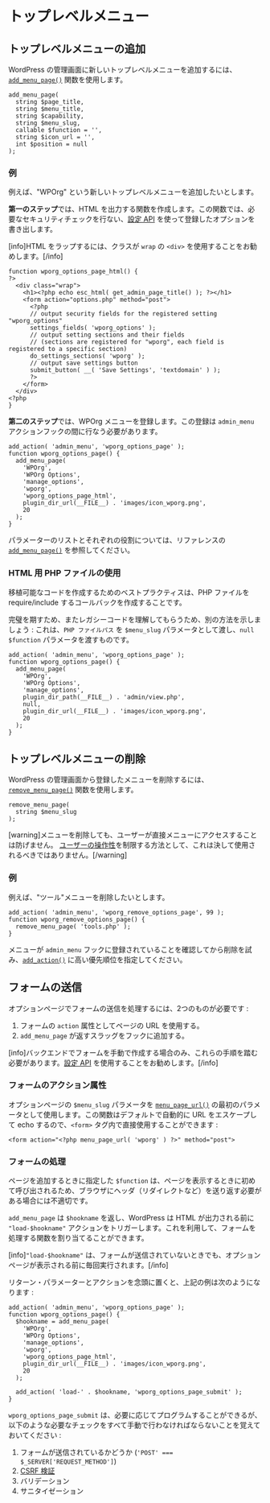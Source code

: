 <!-- 
# Top-Level Menus
 -->
# トップレベルメニュー

<!-- 
## Add a Top-Level Menu
 -->
## トップレベルメニューの追加

<!-- 
To add a new Top-level menu to WordPress Administration, use the [`add_menu_page()`](https://developer.wordpress.org/reference/functions/add_menu_page/) function.
 -->
WordPress の管理画面に新しいトップレベルメニューを追加するには、 [`add_menu_page()`](https://developer.wordpress.org/reference/functions/add_menu_page/) 関数を使用します。

```
add_menu_page(
  string $page_title,
  string $menu_title,
  string $capability,
  string $menu_slug,
  callable $function = '',
  string $icon_url = '',
  int $position = null
);
```
<!-- 
### Example
 -->
### 例

<!-- 
Lets say we want to add a new Top-level menu called "WPOrg".
 -->
例えば、"WPOrg" という新しいトップレベルメニューを追加したいとします。

<!-- 
**The first step** will be creating a function which will output the HTML. In this function we will perform the necessary security checks and render the options we've registered using the [Settings API](https://developer.wordpress.org/plugins/settings/).
 -->
**第一のステップ**では、HTML を出力する関数を作成します。この関数では、必要なセキュリティチェックを行ない、[設定 API](https://developer.wordpress.org/plugins/settings/) を使って登録したオプションを書き出します。

<!-- 
[info]We recommend wrapping your HTML using a `<div>` with a class of `wrap`.[/info]
 -->
[info]HTML をラップするには、クラスが `wrap` の `<div>` を使用することをお勧めします。[/info]

```
function wporg_options_page_html() {
?>
  <div class="wrap">
    <h1><?php echo esc_html( get_admin_page_title() ); ?></h1>
    <form action="options.php" method="post">
      <?php
      // output security fields for the registered setting "wporg_options"
      settings_fields( 'wporg_options' );
      // output setting sections and their fields
      // (sections are registered for "wporg", each field is registered to a specific section)
      do_settings_sections( 'wporg' );
      // output save settings button
      submit_button( __( 'Save Settings', 'textdomain' ) );
      ?>
    </form>
  </div>
<?php
}
```

<!-- 
**The second step** will be registering our WPOrg menu. The registration needs to occur during the `admin_menu` action hook.
 -->
**第二のステップ**では、WPOrg メニューを登録します。この登録は `admin_menu` アクションフックの間に行なう必要があります。

```
add_action( 'admin_menu', 'wporg_options_page' );
function wporg_options_page() {
  add_menu_page(
    'WPOrg',
    'WPOrg Options',
    'manage_options',
    'wporg',
    'wporg_options_page_html',
    plugin_dir_url(__FILE__) . 'images/icon_wporg.png',
    20
  );
}
```

<!-- 
For a list of parameters and what each do please see the [`add_menu_page()`](https://developer.wordpress.org/reference/functions/add_menu_page/) in the reference.
 -->
パラメーターのリストとそれぞれの役割については、リファレンスの [`add_menu_page()`](https://developer.wordpress.org/reference/functions/add_menu_page/) を参照してください。

<!-- 
### Using a PHP File for HTML
 -->
### HTML 用 PHP ファイルの使用

<!-- 
The best practice for portable code would be to create a Callback that requires/includes your PHP file.
 -->
移植可能なコードを作成するためのベストプラクティスは、PHP ファイルを require/include するコールバックを作成することです。

<!-- 
For the sake of completeness and helping you understand legacy code, we will show another way: passing a `PHP file path` as the `$menu_slug` parameter with an `null` `$function` parameter.
 -->
完璧を期すため、またレガシーコードを理解してもらうため、別の方法を示しましょう : これは、`PHP ファイルパス` を `$menu_slug` パラメータとして渡し、`null` `$function` パラメータを渡すものです。

```
add_action( 'admin_menu', 'wporg_options_page' );
function wporg_options_page() {
  add_menu_page(
    'WPOrg',
    'WPOrg Options',
    'manage_options',
    plugin_dir_path(__FILE__) . 'admin/view.php',
    null,
    plugin_dir_url(__FILE__) . 'images/icon_wporg.png',
    20
  );
}
```

<!-- 
## Remove a Top-Level Menu
 -->
## トップレベルメニューの削除

<!-- 
To remove a registered menu from WordPress Administration, use the [`remove_menu_page()`](https://developer.wordpress.org/reference/functions/remove_menu_page/) function.
 -->
WordPress の管理画面から登録したメニューを削除するには、[`remove_menu_page()`](https://developer.wordpress.org/reference/functions/remove_menu_page/) 関数を使用します。

```
remove_menu_page(
  string $menu_slug
);
```

<!-- 
[warning]Removing menus won't prevent users accessing them directly.
This should never be used as a way to restrict [user capabilities](https://developer.wordpress.org/plugins/users/roles-and-capabilities/).[/warning]
 -->
[warning]メニューを削除しても、ユーザーが直接メニューにアクセスすることは防げません。
[ユーザーの操作性](https://developer.wordpress.org/plugins/users/roles-and-capabilities/)を制限する方法として、これは決して使用されるべきではありません。[/warning]

<!-- 
### Example
 -->
### 例

<!-- 
Lets say we want to remove the "Tools" menu from.
 -->
例えば、"ツール"メニューを削除したいとします。

```
add_action( 'admin_menu', 'wporg_remove_options_page', 99 );
function wporg_remove_options_page() {
  remove_menu_page( 'tools.php' );
}
```

<!-- 
Make sure that the menu have been registered with the `admin_menu` hook before attempting to remove, specify a higher priority number for [`add_action()`](https://developer.wordpress.org/reference/functions/add_action/).
 -->
メニューが `admin_menu` フックに登録されていることを確認してから削除を試み、[`add_action()`](https://developer.wordpress.org/reference/functions/add_action/) に高い優先順位を指定してください。

<!-- 
## Submitting forms
 -->
## フォームの送信

<!-- 
To process the submissions of forms on options pages, you will need two things:
 -->
オプションページでフォームの送信を処理するには、2つのものが必要です :

<!-- 
1. Use the URL of the page as the `action` attribute of the form.
2. Add a hook with the slug, returned by `add_menu_page`.
 -->
1. フォームの `action` 属性としてページの URL を使用する。
2. `add_menu_page` が返すスラッグをフックに追加する。

<!-- 
[info]You only need to follow those steps if you are manually creating forms in the back-end. The [Settings API](https://developer.wordpress.org/plugins/settings/) is the recommended way to do this.[/info]
 -->
[info]バックエンドでフォームを手動で作成する場合のみ、これらの手順を踏む必要があります。[設定 API](https://developer.wordpress.org/plugins/settings/) を使用することをお勧めします。[/info]

<!-- 
### Form action attribute
 -->
### フォームのアクション属性

<!-- 
Use the `$menu_slug` parameter of the options page as the first parameter of [`menu_page_url()`](https://developer.wordpress.org/reference/functions/menu_page_url/). By the function will automatically escape URL and echo it by default, so you can directly use it within the `<form>` tag:
 -->
オプションページの `$menu_slug` パラメータを [`menu_page_url()`](https://developer.wordpress.org/reference/functions/menu_page_url/) の最初のパラメータとして使用します。この関数はデフォルトで自動的に URL をエスケープして echo するので、`<form>` タグ内で直接使用することができます :

```
<form action="<?php menu_page_url( 'wporg' ) ?>" method="post">
```

<!-- 
### Processing the form
 -->
### フォームの処理

<!-- 
The `$function` you specify while adding the page will only be called once it is time to display the page, which makes it inappropriate if you need to send headers (ex. redirects) back to the browser.
 -->
ページを追加するときに指定した `$function` は、ページを表示するときに初めて呼び出されるため、ブラウザにヘッダ（リダイレクトなど）を送り返す必要がある場合には不適切です。

<!-- 
`add_menu_page` returns a `$hookname`, and WordPress triggers the `"load-$hookname"` action before any HTML output. You can use this to assign a function, which could process the form.
 -->
`add_menu_page` は `$hookname` を返し、WordPress は HTML が出力される前に `"load-$hookname"` アクションをトリガーします。これを利用して、フォームを処理する関数を割り当てることができます。

<!-- 
[info]`"load-$hookname"` will be executed every time before an options page will be displayed, even when the form is not being submitted.[/info]
 -->
[info]`"load-$hookname"` は、フォームが送信されていないときでも、オプションページが表示される前に毎回実行されます。[/info]

<!-- 
With the return parameter and action in mind, the example from above would like this:
 -->
リターン・パラメーターとアクションを念頭に置くと、上記の例は次のようになります :

```
add_action( 'admin_menu', 'wporg_options_page' );
function wporg_options_page() {
  $hookname = add_menu_page(
    'WPOrg',
    'WPOrg Options',
    'manage_options',
    'wporg',
    'wporg_options_page_html',
    plugin_dir_url(__FILE__) . 'images/icon_wporg.png',
    20
  );

  add_action( 'load-' . $hookname, 'wporg_options_page_submit' );
}
```

<!-- 
You can program `wporg_options_page_submit` according to your needs, but keep in mind that you must manually perform all necessary checks, including:
 -->
`wporg_options_page_submit` は、必要に応じてプログラムすることができるが、以下のような必要なチェックをすべて手動で行わなければならないことを覚えておいてください :

<!-- 
1. Whether the form is being submitted (`'POST' === $_SERVER['REQUEST_METHOD']`).
2. [CSRF verification](https://developer.wordpress.org/apis/security/nonces/)
3. Validation
4. Sanitization
 -->
1. フォームが送信されているかどうか (`'POST' === $_SERVER['REQUEST_METHOD']`)
2. [CSRF 検証](https://developer.wordpress.org/apis/security/nonces/)
3. バリデーション
4. サニタイゼーション
